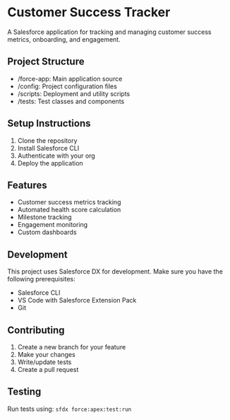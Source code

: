 # Customer Success Tracker

A Salesforce application for tracking and managing customer success metrics, onboarding, and engagement.

## Project Structure
- /force-app: Main application source
- /config: Project configuration files
- /scripts: Deployment and utility scripts
- /tests: Test classes and components

## Setup Instructions
1. Clone the repository
2. Install Salesforce CLI
3. Authenticate with your org
4. Deploy the application

## Features
- Customer success metrics tracking
- Automated health score calculation
- Milestone tracking
- Engagement monitoring
- Custom dashboards

## Development
This project uses Salesforce DX for development. Make sure you have the following prerequisites:
- Salesforce CLI
- VS Code with Salesforce Extension Pack
- Git

## Contributing
1. Create a new branch for your feature
2. Make your changes
3. Write/update tests
4. Create a pull request

## Testing
Run tests using: `sfdx force:apex:test:run`